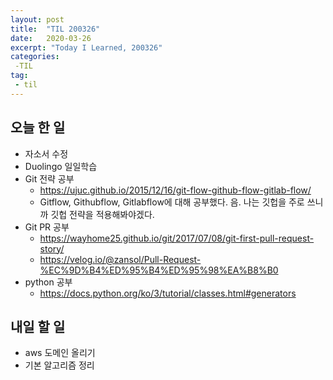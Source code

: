 ```yaml
---
layout: post
title:  "TIL 200326"
date:   2020-03-26
excerpt: "Today I Learned, 200326"
categories: 
 -TIL
tag:
 - til
---
```

## 오늘 한 일

* 자소서 수정
* Duolingo 일일학습
* Git 전략 공부
    * https://ujuc.github.io/2015/12/16/git-flow-github-flow-gitlab-flow/
    * Gitflow, Githubflow, Gitlabflow에 대해 공부했다. 음. 나는 깃헙을 주로 쓰니까 깃헙 전략을 적용해봐야겠다.
* Git PR 공부
    * https://wayhome25.github.io/git/2017/07/08/git-first-pull-request-story/
    * https://velog.io/@zansol/Pull-Request-%EC%9D%B4%ED%95%B4%ED%95%98%EA%B8%B0
* python 공부
    * https://docs.python.org/ko/3/tutorial/classes.html#generators

## 내일 할 일

* aws 도메인 올리기
* 기본 알고리즘 정리